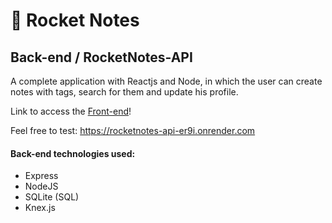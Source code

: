 # :orange_book: Rocket Notes

## Back-end / RocketNotes-API

A complete application with Reactjs and Node, in which the user can create notes with tags, search for them and update his profile.

Link to access the [Front-end](https://github.com/rauleffting/rocketnotes)!

Feel free to test: https://rocketnotes-api-er9i.onrender.com

#### Back-end technologies used:

- Express
- NodeJS
- SQLite (SQL)
- Knex.js

